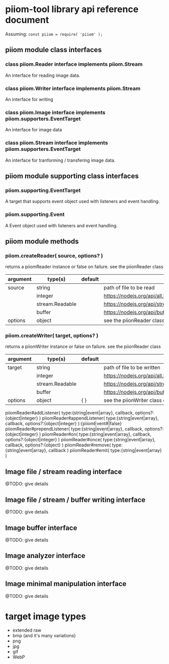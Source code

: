 # piiom-tool library api reference document

Assuming:
`const piiom = require( 'piiom' );`

## piiom module class interfaces



### class piiom.Reader interface implements piiom.Stream

An interface for reading image data.



### class piiom.Writer interface implements piiom.Stream

An interface for writing

### class piiom.Image interface implements piiom.supporters.EventTarget

An interface for image data



### class piiom.Stream interface implements piiom.supporters.EventTarget

An interface for tranforming / transfering image data.



## piiom module supporting class interfaces



### piiom.supporting.EventTarget

A target that supports event object used with listeners and event handling.



### piiom.supporting.Event

A Event object used with listeners and event handling.



## piiom module methods

### piiom.createReader( source, options? )

returns a piiomReader instance or false on failure. see the piionReader class

argument  | type(s)         | default   | description
--------- | --------------- | --------- |------------------------------
source    | string          |           | path of file to be read
          | integer         |           | https://nodejs.org/api/all.html#fs_event_open
          | stream.Readable |           | https://nodejs.org/api/stream.html#stream_class_stream_readable
          | buffer          |           | https://nodejs.org/api/buffer.html#buffer_class_buffer
options   | object          |           | see the piionReader class constructor

### piiom.createWriter( target, options? )

returns a piiomWriter instance or false on failure. see the piionReader class

argument  | type(s)         | default   | description
--------- | --------------- | --------- |------------------------------
target    | string          |           | path of file to be written
          | integer         |           | https://nodejs.org/api/all.html#fs_event_open
          | stream.Readable |           | https://nodejs.org/api/stream.html#stream_class_stream_readable
          | buffer          |           | https://nodejs.org/api/buffer.html#buffer_class_buffer
options   | object          | { }       | see the piionWriter class constructor


piiomReader#addListener( type:{string|event|array}, callback, options?:{object|integer} )
piiomReader#appendListener( type:{string|event|array}, callback, options?:{object|integer} ):{piiomEvent#|false}
piiomReader#prependListener( type:{string|event|array}, callback, options?:{object|integer} )
piiomReader#on( type:{string|event|array}, callback, options?:{object|integer} )
piiomReader#once( type:{string|event|array}, callback, options?:{object} )
piiomReader#remove( type:{string|event|array}, callback )
piiomReader#emit( type:{string|event|array} )

## Image file / stream reading interface

@TODO: give details


## Image file / stream / buffer writing interface

@TODO: give details


## Image buffer interface

@TODO: give details

## Image analyzer interface

@TODO: give details

## Image minimal manipulation interface

@TODO: give details

# target image types

+ extended raw
+ bmp (and it's many variations)
+ png
+ jpg
+ gif
+ WebP



